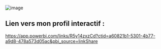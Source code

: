 ![image](https://github.com/user-attachments/assets/6a85c529-fe45-418f-b2ae-578dddc6450d)

## Lien vers mon profil interactif :
  https://app.powerbi.com/links/R5y14zxzCd?ctid=a60821b1-5301-4b77-a9d8-478a573d05ac&pbi_source=linkShare
